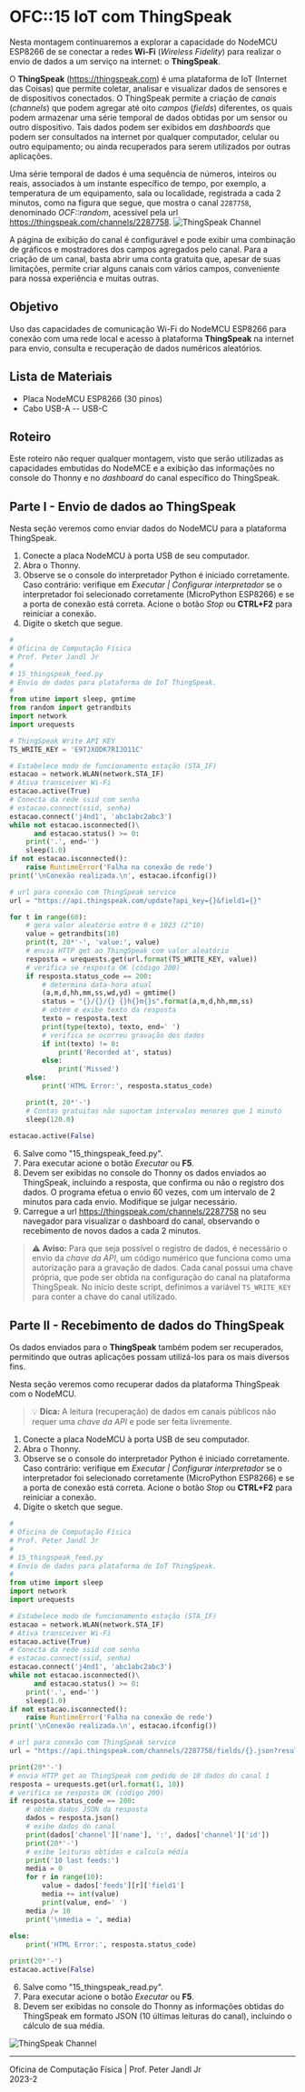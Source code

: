 # OFC::15 IoT com ThingSpeak 

Nesta montagem continuaremos a explorar a capacidade do NodeMCU ESP8266 de se conectar a redes **Wi-Fi** (*Wireless Fidelity*) para realizar o envio de dados a um serviço na internet: o **ThingSpeak**. 

O **ThingSpeak** (https://thingspeak.com) é uma plataforma de IoT (Internet das Coisas) que permite coletar, analisar e visualizar dados de sensores e de dispositivos conectados. O ThingSpeak permite a criação de *canais* (*channels*) que podem agregar até oito *campos* (*fields*) diferentes, os quais podem armazenar uma série temporal de dados obtidas por um sensor ou outro dispositivo. Tais dados podem ser exibidos em *dashboards* que podem ser consultados na internet por qualquer computador, celular ou outro equipamento; ou ainda recuperados para serem utilizados por outras aplicações.

Uma série temporal de dados é uma sequência de números, inteiros ou reais, associados à um instante específico de tempo, por exemplo, a temperatura de um equipamento, sala ou localidade, registrada a cada 2 minutos, como na figura que segue, que mostra o canal `2287758`, denominado *OCF::random*, acessível pela url https://thingspeak.com/channels/2287758. 
![ThingSpeak Channel](https://github.com/pjandl/ocf/blob/main/T-2023-2/figuras/15_thingspeak_channel.png)

A página de exibição do canal é configurável e pode exibir uma combinação de gráficos e mostradores dos campos agregados pelo canal. Para a criação de um canal, basta abrir uma conta gratuita que, apesar de suas limitações, permite criar alguns canais com vários campos, conveniente para nossa experiência e muitas outras.


## Objetivo

Uso das capacidades de comunicação Wi-Fi do NodeMCU ESP8266 para conexão com uma rede local e acesso à plataforma **ThingSpeak** na internet para envio, consulta e recuperação de dados numéricos aleatórios.

## Lista de Materiais

* Placa NodeMCU ESP8266 (30 pinos)
* Cabo USB-A -- USB-C

## Roteiro

Este roteiro não requer qualquer montagem, visto que serão utilizadas as capacidades embutidas do NodeMCE e a exibição das informações no console do Thonny e no *dashboard* do canal específico do ThingSpeak. 

## Parte I - Envio de dados ao ThingSpeak

Nesta seção veremos como enviar dados do NodeMCU para a plataforma ThingSpeak.

1. Conecte a placa NodeMCU à porta USB de seu computador.
2. Abra o Thonny.
3. Observe se o console do interpretador Python é iniciado corretamente. Caso contrário: verifique em *Executar | Configurar interpretador* se o interpretador foi selecionado corretamente (MicroPython ESP8266) e se a porta de conexão está correta. Acione o botão *Stop* ou **CTRL+F2** para reiniciar a conexão.
4. Digite o sketch que segue.

```python
#
# Oficina de Computação Física
# Prof. Peter Jandl Jr
#
# 15_thingspeak_feed.py
# Envio de dados para plataforma de IoT ThingSpeak.
#
from utime import sleep, gmtime
from random import getrandbits
import network
import urequests

# ThingSpeak Write API KEY
TS_WRITE_KEY = 'E9TJXODK7RIJO11C'

# Estabelece modo de funcionamento estação (STA_IF)
estacao = network.WLAN(network.STA_IF)
# Ativa transceiver Wi-Fi
estacao.active(True)
# Conecta da rede ssid com senha
# estacao.connect(ssid, senha)
estacao.connect('j4nd1', 'abc1abc2abc3')
while not estacao.isconnected()\
      and estacao.status() >= 0:
    print('.', end='')
    sleep(1.0)
if not estacao.isconnected():
    raise RuntimeError('Falha na conexão de rede')   
print('\nConexão realizada.\n', estacao.ifconfig())

# url para conexão com ThingSpeak service
url = "https://api.thingspeak.com/update?api_key={}&field1={}"

for t in range(60):
    # gera valor aleatório entre 0 e 1023 (2^10)
    value = getrandbits(10)
    print(t, 20*'-', 'value:', value)
    # envia HTTP get ao ThingSpeak com valor aleatório
    resposta = urequests.get(url.format(TS_WRITE_KEY, value))
    # verifica se resposta OK (código 200)
    if resposta.status_code == 200:
        # determina data-hora atual
        (a,m,d,hh,mm,ss,wd,yd) = gmtime()
        status = "{}/{}/{} {}h{}m{}s".format(a,m,d,hh,mm,ss)
        # obtém e exibe texto da resposta
        texto = resposta.text
        print(type(texto), texto, end=' ')
        # verifica se ocorreu gravação dos dados
        if int(texto) != 0:
            print('Recorded at', status)
        else:
            print('Missed')
    else:
        print('HTML Error:', resposta.status_code)

    print(t, 20*'-')
    # Contas gratuitas não suportam intervalos menores que 1 minuto
    sleep(120.0)
    
estacao.active(False)

```

6. Salve como "15_thingspeak_feed.py".
7. Para executar acione o botão *Executar* ou **F5**.
8. Devem ser exibidas no console do Thonny os dados enviados ao ThingSpeak, incluindo a resposta, que confirma ou não o registro dos dados. O programa efetua o envio 60 vezes, com um intervalo de 2 minutos para cada envio. Modifique se julgar necessário.
9. Carregue a url https://thingspeak.com/channels/2287758 no seu navegador para visualizar o dashboard do canal, observando o recebimento de novos dados a cada 2 minutos.

> :warning: **Aviso:** Para que seja possível o registro de dados, é necessário o envio da *chave da API*, um código numérico que funciona como uma autorização para a gravação de dados. Cada canal possui uma chave própria, que pode ser obtida na configuração do canal na plataforma ThingSpeak. No início deste script, definimos a variável `TS_WRITE_KEY` para conter a chave do canal utilizado.


## Parte II - Recebimento de dados do ThingSpeak

Os dados enviados para o **ThingSpeak** também podem ser recuperados, permitindo que outras aplicações possam utilizá-los para os mais diversos fins.

Nesta seção veremos como recuperar dados da plataforma ThingSpeak com o NodeMCU.

> :bulb: **Dica:** A leitura (recuperação) de dados em canais públicos não requer uma *chave da API* e pode ser feita livremente.

1. Conecte a placa NodeMCU à porta USB de seu computador.
2. Abra o Thonny.
3. Observe se o console do interpretador Python é iniciado corretamente. Caso contrário: verifique em *Executar | Configurar interpretador* se o interpretador foi selecionado corretamente (MicroPython ESP8266) e se a porta de conexão está correta. Acione o botão *Stop* ou **CTRL+F2** para reiniciar a conexão.
4. Digite o sketch que segue.

```python
#
# Oficina de Computação Física
# Prof. Peter Jandl Jr
#
# 15_thingspeak_feed.py
# Envio de dados para plataforma de IoT ThingSpeak.
#
from utime import sleep
import network
import urequests

# Estabelece modo de funcionamento estação (STA_IF)
estacao = network.WLAN(network.STA_IF)
# Ativa transceiver Wi-Fi
estacao.active(True)
# Conecta da rede ssid com senha
# estacao.connect(ssid, senha)
estacao.connect('j4nd1', 'abc1abc2abc3')
while not estacao.isconnected()\
      and estacao.status() >= 0:
    print('.', end='')
    sleep(1.0)
if not estacao.isconnected():
    raise RuntimeError('Falha na conexão de rede')   
print('\nConexão realizada.\n', estacao.ifconfig())

# url para conexão com ThingSpeak service
url = "https://api.thingspeak.com/channels/2287758/fields/{}.json?results={}"

print(20*'-')
# envia HTTP get ao ThingSpeak com pedido de 10 dados do canal 1
resposta = urequests.get(url.format(1, 10))
# verifica se resposta OK (código 200)
if resposta.status_code == 200:
    # obtém dados JSON da resposta
    dados = resposta.json()
    # exibe dados do canal
    print(dados['channel']['name'], ':', dados['channel']['id'])
    print(20*'-')
    # exibe leituras obtidas e calcula média
    print('10 last feeds:')
    media = 0
    for r in range(10):
        value = dados['feeds'][r]['field1']
        media += int(value)
        print(value, end=' ')
    media /= 10
    print('\nmedia = ', media)
        
else:
    print('HTML Error:', resposta.status_code)

print(20*'-')    
estacao.active(False)

```

6. Salve como "15_thingspeak_read.py".
7. Para executar acione o botão *Executar* ou **F5**.
8. Devem ser exibidas no console do Thonny as informações obtidas do ThingSpeak em formato JSON (10 últimas leituras do canal), incluindo o cálculo de sua média.

![ThingSpeak Channel](https://github.com/pjandl/ocf/blob/main/T-2023-2/figuras/15_thingspeak_data.png)

---

Oficina de Computação Física | Prof. Peter Jandl Jr
<br/>2023-2

